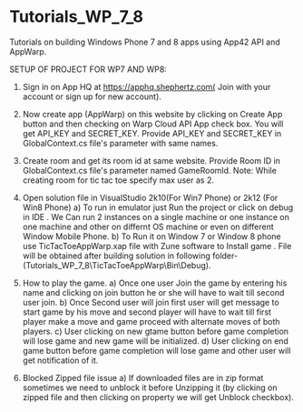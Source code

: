 Tutorials_WP_7_8
================

Tutorials on building Windows Phone 7 and 8 apps using App42 API and AppWarp.


SETUP OF PROJECT FOR WP7 AND WP8:

1. Sign in on App HQ at https://apphq.shephertz.com( Join with your account or sign up for new account). 


2. Now create app (AppWarp) on this website by clicking on Create App button and then checking on Warp Cloud API App check box. You will get  API_KEY and SECRET_KEY. Provide API_KEY and SECRET_KEY in GlobalContext.cs file's parameter with same names.


3. Create room and get its room id at same website. Provide Room ID in GlobalContext.cs file's parameter named GameRoomId.
Note: While creating room for tic tac toe specify max user as 2.


4. Open solution file in VisualStudio 2k10(For Win7 Phone) or 2k12 (For Win8 Phone)
a) To run in emulator just Run the project or click on debug in IDE . We Can run 2 instances on a single machine
   or one instance on one machine and other on differnt OS machine or even on different Window Mobile Phone.
b) To Run it on Window 7 or Window 8 phone use TicTacToeAppWarp.xap file with Zune software to Install game . File will be obtained after building solution in following folder- 
   (Tutorials_WP_7_8\TicTacToeAppWarp\Bin\Debug).


5. How to play the game.
a) Once one user Join the game by entering his name and clicking on join button he or she will have to wait till second user join.
b) Once Second user will join first user will get message to start game by his move and second player will have to wait till first player make a move and game proceed with alternate
   moves of both players.
c) User clicking on new gtame button before game completion will lose game and new game will be initialized.
d) User clicking on end game button before game completion will lose game and other user will get notification of it.


6. Blocked Zipped file issue
a) If downloaded files are in zip format sometimes we need to unblock it before Unzipping it (by clicking on zipped file and then clicking on property we will get Unblock checkbox).
